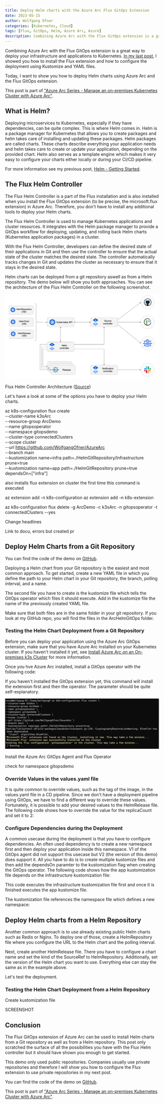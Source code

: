 ```yaml
---
title: Deploy Helm charts with the Azure Arc Flux GitOps Extension
date: 2023-05-15
author: Wolfgang Ofner
categories: [Kubernetes, Cloud]
tags: [Flux, GitOps, Helm, Azure Arc, Azure]
description: Combining Azure Arc with the Flux GitOps extension is a great way to deploy your infrastructure and applications with Helm charts to Kubernetes.
---
```


Combining Azure Arc with the Flux GitOps extension is a great way to deploy your infrastructure and applications to Kubernetes. [In my last post](/securely-deploy-application-azure-arc-with-flux-gitops), I showed you how to install the Flux extension and how to configure the deployment using Kustomize and YAML files.

Today, I want to show you how to deploy Helm charts using Azure Arc and the Flux GitOps extension.

This post is part of ["Azure Arc Series - Manage an on-premises Kubernetes Cluster with Azure Arc"](/manage-on-premises-kubernetes-with-azure-arc).

## What is Helm?

Deploying microservices to Kubernetes, especially if they have dependencies, can be quite complex. This is where Helm comes in. Helm is a package manager for Kubernetes that allows you to create packages and helm takes care of installing and updating these packages. Helm packages are called charts. These charts describe everything your application needs and helm takes care to create or update your application, depending on the provided chart. Helm also serves as a template engine which makes it very easy to configure your charts either locally or during your CI/CD pipeline.

For more information see my previous post, [Helm - Getting Started](/helm-getting-started).

## The Flux Helm Controller

The Flux Helm Controller is a part of the Flux installation and is also installed when you install the Flux GitOps extension (to be precise, the microsoft.flux extension) in Azure Arc. Therefore, you don't have to install any additional tools to deploy your Helm charts.

The Flux Helm Controller is used to manage Kubernetes applications and cluster resources. It integrates with the Helm package manager to provide a GitOps workflow for deploying, updating, and rolling back Helm charts (Kubernetes application packages) in a cluster.

With the Flux Helm Controller, developers can define the desired state of their applications in Git and then use the controller to ensure that the actual state of the cluster matches the desired state. The controller automatically tracks changes in Git and updates the cluster as necessary to ensure that it stays in the desired state.

Helm charts can be deployed from a git repository aswell as from a Helm repository. The demo below will show you both approaches. You can see the architecture of the Flux Helm Controller on the following screenshot.

<div class="col-12 col-sm-10 aligncenter">
  <a href="/assets/img/posts/2023/02/Flux-Helm-Controller-Architecture.jpg"><img loading="lazy" src="/assets/img/posts/2023/02/Flux-Helm-Controller-Architecture.jpg" alt="Flux Helm Controller Architecture" /></a>
  
  <p>
   Flux Helm Controller Architecture (<a href="https://fluxcd.io/flux/components/helm" target="_blank" rel="noopener noreferrer">Source</a>)
  </p>
</div>

Let's have a look at some of the options you have to deploy your Helm charts.


az k8s-configuration flux create \
--cluster-name k3sArc \
--resource-group ArcDemo \
--name gitopsoperator \
--namespace gitopsdemo \
--cluster-type connectedClusters \
--scope cluster \
--url https://github.com/WolfgangOfner/AzureArc \
--branch main  \
--kustomization name=infra path=./HelmGitRepository/Infrastructure prune=true \
--kustomization name=app path=./HelmGitRepository prune=true dependsOn=["infra"]

also installs flux extension on cluster the first time this command is executed

az extension add -n k8s-configuration
az extension add -n k8s-extension


az k8s-configuration flux delete -g ArcDemo -c k3sArc -n gitopsoperator -t connectedClusters --yes

Change headlines

Link to docu, errors but created pr

## Deploy Helm Charts from a Git Repository

You can find the code of the demo on <a href="https://github.com/WolfgangOfner/AzureArc" target="_blank" rel="noopener noreferrer">GitHub</a>.

Deploying a Helm chart from your Git repository is the easiest and most common approach. To get started, create a new YAML file in which you define the path to your Helm chart in your Git repository, the branch, polling interval, and a name.

<script src="https://gist.github.com/WolfgangOfner/c38f5fb56e201126b56ceae94ce9e069.js"></script>

The second file you have to create is the kustomize file which tells the GitOps operator which files it should execute. Add in the kustomize file the name of the previously created YAML file.

<script src="https://gist.github.com/WolfgangOfner/7a20ec68184195f6d1d333a21a5cc8c9.js"></script>

Make sure that both files are in the same folder in your git repository. If you look at my GitHub repo, you will find the files in the ArcHelmGitOps folder.

### Testing the Helm Chart Deployment from a Git Repository

Before you can deploy your application using the Azure Arc GitOps extension, make sure that you have Azure Arc installed on your Kubernetes cluster. If you haven't installed it yet, see [Install Azure Arc on an On-premises k3s Cluster](/install-azure-arc-on-premises-k3s-cluster) for more information.

Once you hve Azure Arc installed, install a GitOps operator with the following code:

<script src="https://gist.github.com/WolfgangOfner/1e4254cb3019dce0cb025b960708a6c2.js"></script>

If you haven't installed the GitOps extension yet, this command will install the extension first and then the operator. The parameter should be quite self-explanatory. 

<div class="col-12 col-sm-10 aligncenter">
  <a href="/assets/img/posts/2023/02/Install-the-Azure-Arc-GitOps-Agent-and-Flux-Operator.jpg"><img loading="lazy" src="/assets/img/posts/2023/02/Install-the-Azure-Arc-GitOps-Agent-and-Flux-Operator.jpg" alt="Install the Azure Arc GitOps Agent and Flux Operator" /></a>
  
  <p>
   Install the Azure Arc GitOps Agent and Flux Operator
  </p>
</div>

check for namespace gitopsdemo

### Override Values in the values.yaml file

It is quite common to override values, such as the tag of the image, in the values.yaml file in a CD pipeline. Since we don't have a deployment pipeline using GitOps, we have to find a different way to override these values. Fortunately, it is possible to add your desired values to the HelmRelease file. The following code shows how to override the value for the replicaCount and set it to 2:

<script src="https://gist.github.com/WolfgangOfner/d0f3eb51ea65ff223147abc956165315.js"></script>

### Configure Dependencies during the Deployment

A common usecase during the deployment is that you have to configure dependencies. An often used dependency is to create a new namespace first and then deploy your application inside this namespace. V1 of the GitOps agent did not support this usecase but V2 (the version of this demo) does support it. All you have to do is to create multiple kustomize files and then add the dependsOn paramter to the kustomization flag when creating the GitOps operator. The following code shows how the app kustomization file depends on the infrastructure kustomization file:

<script src="https://gist.github.com/WolfgangOfner/be16e7720f2e358d75efa81f82f90d14.js"></script>

This code executes the infrastructure kustomization file first and once it is finished executes the app kustomize file.

The kustomization file references the namespace file which defines a new namespace:

<script src="https://gist.github.com/WolfgangOfner/e7f10990f6a74122fa5dcbe3aa426d73.js"></script>

## Deploy Helm charts from a Helm Repository

Another common approach is to use already existing public Helm charts such as Redis or Nginx. To deploy one of those, create a HelmRepository file where you configure the URL to the Helm chart and the polling interval.

<script src="https://gist.github.com/WolfgangOfner/dd303d43a929cfa1d244f2aacb6db3b9.js"></script>

Next, create another HelmRelease file. There you have to configure a chart name and set the kind of the SourceRef to HelmRepository. Additionally, set the version of the Helm chart you want to use. Everything else can stay the same as in the example above.

<script src="https://gist.github.com/WolfgangOfner/1776acb99873d85a0a2de2c3ad4c3a1f.js"></script>

Let's test the deployment.

### Testing the Helm Chart Deployment from a Helm Repository

Create kustomization file

SCREENSHOT

## Conclusion

The Flux GitOps extension of Azure Arc can be used to install Helm charts from a Git repository as well as from a Helm repository. This post only scratched the surface of all the possibilities you have with the Flux Helm controller but it should have shown you enough to get started.

This demo only used public repositories. Companies usually use private repositories and therefore I will show you how to configure the Flux extension to use private repositories in my next post.

You can find the code of the demo on <a href="https://github.com/WolfgangOfner/AzureArc" target="_blank" rel="noopener noreferrer">GitHub</a>.

This post is part of ["Azure Arc Series - Manage an on-premises Kubernetes Cluster with Azure Arc"](/manage-on-premises-kubernetes-with-azure-arc).